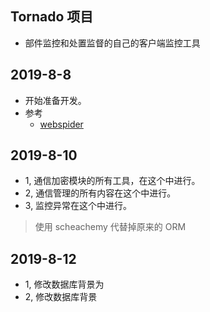 ## Tornado 项目

- 部件监控和处置监督的自己的客户端监控工具


## 2019-8-8
- 开始准备开发。
- 参考
  - [webspider](https://github.com/CallMeHoney/webspider)

## 2019-8-10
- 1, 通信加密模块的所有工具，在这个中进行。
- 2, 通信管理的所有内容在这个中进行。
- 3, 监控异常在这个中进行。
> 使用 scheachemy 代替掉原来的 ORM

## 2019-8-12
- 1, 修改数据库背景为
- 2, 修改数据库背景

